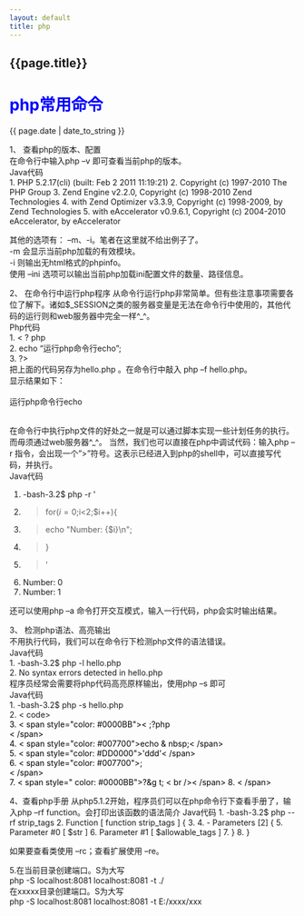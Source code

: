 ```yaml
---
layout: default
title: php
---
```

<h2>{{page.title}}</h2>
<h1 ><font color="blue">php常用命令</font></h1>
<p>{{ page.date | date_to_string }}</p>
<p>1、  查看php的版本、配置<br/>
在命令行中输入php –v 即可查看当前php的版本。<br/>
Java代码   <br/>
1.	PHP 5.2.17(cli) (built: Feb  2 2011 11:19:21)  
2.	Copyright (c) 1997-2010 The PHP Group  
3.	Zend Engine v2.2.0, Copyright (c) 1998-2010 Zend Technologies  
4.	with Zend Optimizer v3.3.9, Copyright (c) 1998-2009, by Zend Technologies  
5.	with eAccelerator v0.9.6.1, Copyright (c) 2004-2010 eAccelerator, by eAccelerator  
 
其他的选项有： –m、-i。笔者在这里就不给出例子了。<br/>
-m 会显示当前php加载的有效模块。<br/>
-i 则输出无html格式的phpinfo。<br/>
使用 –ini 选项可以输出当前php加载ini配置文件的数量、路径信息。<br/></p>
<p>2、  在命令行中运行php程序
从命令行运行php非常简单。但有些注意事项需要各位了解下。诸如$_SESSION之类的服务器变量是无法在命令行中使用的，其他代码的运行则和web服务器中完全一样^_^。<br/>
Php代码   <br/>
1.	< ? php  <br/>
2.	echo “运行php命令行echo”; <br/> 
3.	?>  <br/>
把上面的代码另存为hello.php 。在命令行中敲入 php –f hello.php。<br/>显示结果如下：<br/>
<br/>运行php命令行echo<br/><br/>
 
在命令行中执行php文件的好处之一就是可以通过脚本实现一些计划任务的执行。而毋须通过web服务器^_^。
当然，我们也可以直接在php中调试代码：输入php –r 指令，会出现一个”>”符号。这表示已经进入到php的shell中，可以直接写代码，并执行。<br/>
Java代码   <br/>
1.	-bash-3.2$ php -r '  <br/>
2.	> for($i=0;$i<2;$i++){  <br/>
3.	> echo "Number: {$i}\n";  <br/>
4.	> }  <br/>
5.	> '  <br/>
6.	Number: 0  <br/>
7.	Number: 1  <br/>
 
还可以使用php –a 命令打开交互模式，输入一行代码，php会实时输出结果。</p>
<p>3、  检测php语法、高亮输出<br/>
不用执行代码，我们可以在命令行下检测php文件的语法错误。<br/>
Java代码   <br/>
1.	-bash-3.2$ php -l hello.php  <br/>
2.	No syntax errors detected in hello.php  <br/>
程序员经常会需要将php代码高亮原样输出，使用php –s 即可<br/>
Java代码   <br/>
1.	-bash-3.2$ php -s hello.php  <br/>
2.	< code><span style="color: #000000">  <br/>
3.	< span style="color: #0000BB">&lt ;?php<br />< /span><br/>  
4.	<  span style="color: #007700">echo & nbsp;< /span><br/>  
5.	< span style="color: #DD0000">'ddd'< /span><br/>  
6.	< span style="color: #007700">;<br />< /span><br/>
7.	< span style="  color: #0000BB">?&g t; < br />< /span>  
8.	< /span>  </p>
<p>4、查看php手册
从php5.1.2开始，程序员们可以在php命令行下查看手册了，输入php –rf function。会打印出该函数的语法简介
Java代码   
1.	-bash-3.2$ php --rf strip_tags  
2.	Function [ <internal:standard> function strip_tags ] {  
3.	   
4.	- Parameters [2] {  
5.	Parameter #0 [ <required> $str ]  
6.	Parameter #1 [ <optional> $allowable_tags ]  
7.	}  
8.	}  
 
如果要查看类使用 –rc；查看扩展使用 –re。<br/></p>
<p>5.在当前目录创建端口。S为大写 <br/>
php -S localhost:8081 localhost:8081 -t ./ <br/>
在xxxxx目录创建端口。S为大写 <br/>
php -S localhost:8081 localhost:8081 -t E:/xxxx/xxx <br/></p>
